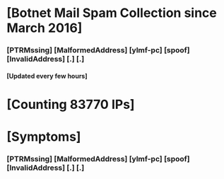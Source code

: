 # [Botnet Mail Spam Collection since March 2016]
### [PTRMssing] [MalformedAddress] [ylmf-pc] [spoof] [InvalidAddress] [.] [.]
#### [Updated every few hours]

# [Counting 83770 IPs]

# [Symptoms] 
###   [PTRMssing] [MalformedAddress] [ylmf-pc] [spoof] [InvalidAddress] [.] [.]
